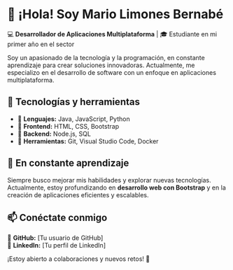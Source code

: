 # 👋 ¡Hola! Soy Mario Limones Bernabé

💻 **Desarrollador de Aplicaciones Multiplataforma** | 🎓 Estudiante en mi primer año en el sector

Soy un apasionado de la tecnología y la programación, en constante aprendizaje para crear soluciones innovadoras. Actualmente, me especializo en el desarrollo de software con un enfoque en aplicaciones multiplataforma. 

## 🚀 Tecnologías y herramientas
- 🔹 **Lenguajes:** Java, JavaScript, Python
- 🔹 **Frontend:** HTML, CSS, Bootstrap
- 🔹 **Backend:** Node.js, SQL
- 🔹 **Herramientas:** Git, Visual Studio Code, Docker

## 🌱 En constante aprendizaje
Siempre busco mejorar mis habilidades y explorar nuevas tecnologías. Actualmente, estoy profundizando en **desarrollo web con Bootstrap** y en la creación de aplicaciones eficientes y escalables.

## 📫 Conéctate conmigo
📍 **GitHub:** [Tu usuario de GitHub]  
📍 **LinkedIn:** [Tu perfil de LinkedIn]  

¡Estoy abierto a colaboraciones y nuevos retos! 🚀
